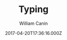 ---
layout: JamstackTheme
title: Typing
github: https://github.com/williamcanin/typing-jekyll-template
demo: https://williamcanin.github.io/typing-jekyll-template/
author: William Canin
ssg: Jekyll
date: 2017-04-20T17:36:16.000Z
description: >-
  :syringe: Typing, is a template for Jekyll built especially for those who want
  to have a blog and pages quickly and lightly.
stale: false
---